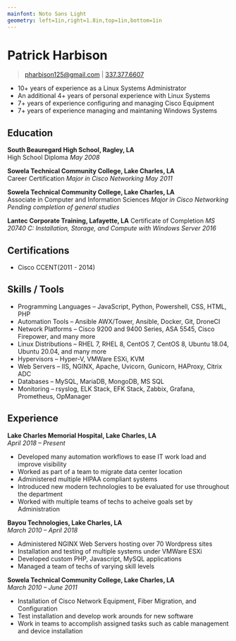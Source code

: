```yaml
---
mainfont: Noto Sans Light
geometry: left=1in,right=1.8in,top=1in,bottom=1in
---
```


# Patrick Harbison

> [pharbison125@gmail.com](mailto:pharbison125@gmail.com) | [337.377.6607](tel:3373776607)

- 10+ years of experience as a Linux Systems Administrator
- An additional 4+ years of personal experience with Linux Systems
- 7+ years of experience configuring and managing Cisco Equipment
- 7+ years of experience managing and maintaning Windows Systems

## Education

**South Beauregard High School, Ragley, LA**  
High School Diploma
*May 2008*

**Sowela Technical Community College, Lake Charles, LA**  
Career Certification
*Major in Cisco Networking*
*May 2011*

**Sowela Technical Community College, Lake Charles, LA**  
Associate in Computer and Information Sciences
*Major in Cisco Networking*
*Pending completion of general studies*

**Lantec Corporate Training, Lafayette, LA**
Certificate of Completion
*MS 20740 C: Installation, Storage, and Compute with Windows Server 2016*

## Certifications

- Cisco CCENT(2011 - 2014)

## Skills / Tools

- Programming Languages &ndash; JavaScript, Python, Powershell, CSS, HTML, PHP
- Automation Tools &ndash; Ansible AWX/Tower, Ansible, Docker, Git, DroneCI
- Network Platforms &ndash; Cisco 9200 and 9400 Series, ASA 5545, Cisco Firepower, and many more
- Linux Distributions &ndash; RHEL 7, RHEL 8, CentOS 7, CentOS 8, Ubuntu 18.04, Ubuntu 20.04, and many more
- Hypervisors &ndash; Hyper-V, VMWare ESXi, KVM
- Web Servers &ndash; IIS, NGINX, Apache, Uvicorn, Gunicorn, HAProxy, Citrix ADC
- Databases &ndash; MySQL, MariaDB, MongoDB, MS SQL
- Monitoring &ndash; rsyslog, ELK Stack, EFK Stack, Zabbix, Grafana, Prometheus, OpManager

## Experience

**Lake Charles Memorial Hospital, Lake Charles, LA**  
*April 2018 &ndash; Present*  

- Developed many automation workflows to ease IT work load and improve visibility
- Worked as part of a team to migrate data center location
- Administered multiple HIPAA compliant systems
- Introduced new modern technologies to be evaluated for use throughout the department
- Worked with multiple teams of techs to acheive goals set by Administration

**Bayou Technologies, Lake Charles, LA**  
*March 2010 &ndash; April 2018*

- Administered NGINX Web Servers hosting over 70 Wordpress sites
- Installation and testing of multiple systems under VMWare ESXi
- Developed custom PHP, Javascript, MySQL applications
- Managed a team of techs of varying skill levels

**Sowela Technical Community College, Lake Charles, LA**  
*March 2010 &ndash; June 2011*

- Installation of Cisco Network Equipment, Fiber Migration, and Configuration
- Test installation and develop work arounds for new software
- Work in teams to accomplish assigned tasks such as cable management and device installation
